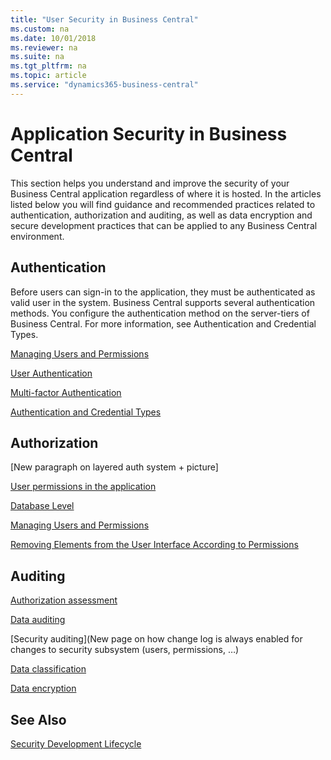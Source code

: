 ```yaml
---
title: "User Security in Business Central"
ms.custom: na
ms.date: 10/01/2018
ms.reviewer: na
ms.suite: na
ms.tgt_pltfrm: na
ms.topic: article
ms.service: "dynamics365-business-central"
---
```

# Application Security in Business Central

This section helps you understand and improve the security of your Business Central application regardless of where it is hosted.  In the articles listed below you will find guidance and recommended practices related to authentication, authorization and auditing, as well as data encryption and secure development practices that can be applied to any Business Central environment.

## Authentication

Before users can sign-in to the application, they must be authenticated as valid user in the system. Business Central supports several authentication methods. You configure the authentication method on the server-tiers of Business Central.
For more information, see Authentication and Credential Types.


[Managing Users and Permissions](https://docs.microsoft.com/en-us/dynamics365/business-central/ui-how-users-permissions)

[User Authentication](https://docs.microsoft.com/en-us/dynamics365/business-central/dev-itpro/security/user-security#user-authentication)  

[Multi-factor Authentication]()
 

[Authentication and Credential Types](../administration/users-credential-types.md)

## Authorization

[New paragraph on layered auth system + picture]

[User permissions in the application](https://docs.microsoft.com/en-us/dynamics365/business-central/dev-itpro/security/user-security#user-permissions-in-the-application)

[Database Level](data-security.md?tabs=database-level)

[Managing Users and Permissions](https://docs.microsoft.com/en-us/dynamics365/business-central/ui-how-users-permissions)

[Removing Elements from the User Interface According to Permissions](https://docs.microsoft.com/en-us/dynamics365/business-central/dev-itpro/administration/hide-ui-elements)  


## Auditing

[Authorization assessment](https://docs.microsoft.com/en-us/dynamics365/business-central/ui-how-users-permissions#to-get-an-overview-of-a-users-permissions)
  
[Data auditing](https://docs.microsoft.com/en-us/dynamics365/business-central/across-log-changes)
  
[Security auditing](New page on how change log is always enabled for changes to security subsystem (users, permissions, …)

[Data classification](https://docs.microsoft.com/en-us/dynamics365/business-central/admin-classifying-data-sensitivity)
  
[Data encryption](https://docs.microsoft.com/en-us/dynamics365/business-central/admin-manage-data-encryption)  

## See Also  

[Security Development Lifecycle](https://www.microsoft.com/en-us/sdl)  
